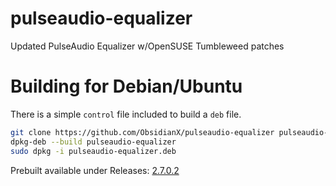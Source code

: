# pulseaudio-equalizer
Updated PulseAudio Equalizer w/OpenSUSE Tumbleweed patches

# Building for Debian/Ubuntu
There is a simple `control` file included to build a `deb` file.

```bash
git clone https://github.com/ObsidianX/pulseaudio-equalizer pulseaudio-equalizer
dpkg-deb --build pulseaudio-equalizer
sudo dpkg -i pulseaudio-equalizer.deb
```

Prebuilt available under Releases: [2.7.0.2](https://github.com/ObsidianX/pulseaudio-equalizer/releases/download/v2.7.0.2/pulseaudio-equalizer_2.7.0.2.deb "2.7.0.2")
